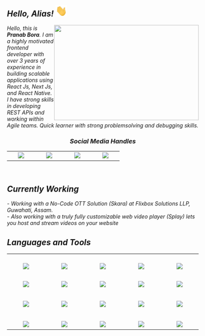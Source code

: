 <!-- ### Hi there 👋
 -->
<!--
**prnbbora4/prnbbora4** is a ✨ _special_ ✨ repository because its `README.md` (this file) appears on your GitHub profile.
-->
<!-- Here are some ideas to get you started:

- 🔭 I’m currently working on ...
- 🌱 I’m currently learning ...
- 👯 I’m looking to collaborate on ...
- 🤔 I’m looking for help with ...
- 💬 Ask me about ...
- 📫 How to reach me: ...
- 😄 Pronouns: ...
- ⚡ Fun fact: ... -->
<!-- heading -->
<h2 align='left'> <i>Hello, Alias! <img src="https://github.com/prnbbora4/prnbbora4/blob/main/hello.gif" width="30px"></h2>  

<!--  right side image -->
<img align="right" src="https://img.freepik.com/free-vector/male-programmer-working-computer-office-wall-with-hanging-reminder-stickers-developer-creating-new-software-interface-coding-programming-system-administrator-designer-character_575670-1159.jpg"  width="380" height="250">

<!--  A paragraph about me -->
 
_Hello, this is **Pranab Bora**. I am a highly motivated frontend developer with over 3 years of experience in building
scalable applications using React Js, Next Js, and React Native. I have strong skills in
developing REST APIs and working within Agile teams. Quick learner with strong problemsolving and debugging skills._  

 
<!--  Social Media Links -->
<h3 align='center'><i>Social Media Handles</i></h3>
<p align='center'>
 
<table width="100" align='center'>
<tr>
    <td align='center' width="60">
        <a href="https://twitter.com/pranab889bora"><img src="https://assets.stickpng.com/images/580b57fcd9996e24bc43c53e.png" width="60"></a>
    </td>
    <td align='center' width="60">
        <a href="https://www.instagram.com/prnbbora4/"><img src="https://cdn-icons-png.flaticon.com/512/174/174855.png"></a>
    </td>
    <td align='center' width="60">
        <a href="https://www.linkedin.com/in/pranab-bora-6084a4169/"><img src="https://cdn-icons-png.flaticon.com/512/174/174857.png" width="60"></a>
    </td>
   <td align='center' width="60">
        <a href="mailto:prnbbora4@gmail.com"><img src="https://storage.googleapis.com/gweb-uniblog-publish-prod/images/Gmail.max-1100x1100.png" width="60"></a>
   </td>
</tr>
</table>
</p>

</br>


<!--  Currently Working -->
<h2 align='left'><i>Currently Working</i></h2>
- Working with a No-Code OTT Solution (Skara) at Flixbox Solutions LLP, Guwahati, Assam. </br>
- Also working with a truly fully customizable web video player (Splay) lets you host and stream
videos on your website

<!--  Programming Languages -->
<h2 align='left'><i>Languages and Tools</i></h2>

<table width="100" align='center'>
<tr height='70'>
    <td align='center' width="190">
        <img src="https://upload.wikimedia.org/wikipedia/commons/6/6a/JavaScript-logo.png" width="60">
    </td>
    <td align='center' width="190">
        <img src="https://www.vectorlogo.zone/logos/typescriptlang/typescriptlang-icon.svg">
    </td>
    <td align='center' width="190">
        <img src="https://www.vectorlogo.zone/logos/reactjs/reactjs-ar21.svg" >
    </td>
     <td align='center' width="190" background-color="white">
        <img src="https://miro.medium.com/max/800/1*fKV3_Y4usDYZKPsNp1yCvA.png">
    </td>
    <td align='center' width="190">
        <img src="https://miro.medium.com/max/1000/1*kQ11_TLArd7xGuWiSomBSg.png">
    </td>
</tr>
<tr>
    <td align='center'>
        <img src="https://upload.wikimedia.org/wikipedia/commons/thumb/8/8e/Nextjs-logo.svg/1280px-Nextjs-logo.svg.png" width="120">
    </td>
    <td align='center'>
        <img src="https://www.vectorlogo.zone/logos/nodejs/nodejs-ar21.svg">
    </td>
    <td align='center'>
        <img src="https://www.vectorlogo.zone/logos/expressjs/expressjs-ar21.svg">
    </td>
    <td align='center'>
        <img src="https://www.vectorlogo.zone/logos/mongodb/mongodb-ar21.svg">
    </td>
    <td align='center'>
        <img src="https://www.vectorlogo.zone/logos/firebase/firebase-ar21.svg">
    </td>
</tr>
<tr height='80'>
    <td align='center'>
        <img src="https://www.vectorlogo.zone/logos/w3_html5/w3_html5-ar21.svg">
    </td>
    <td align='center'>
        <img src="https://upload.wikimedia.org/wikipedia/commons/thumb/d/d5/CSS3_logo_and_wordmark.svg/1200px-CSS3_logo_and_wordmark.svg.png" width="60">
    </td>
    <td align='center'>
        <img src="https://www.vectorlogo.zone/logos/heroku/heroku-ar21.svg">
    </td>
    <td align='center'>
        <img src="https://www.netlify.com/v3/img/components/full-logo-dark.png" width="60">
    </td>
    <td align='center'>
        <img src="https://www.vectorlogo.zone/logos/getpostman/getpostman-icon.svg">
    </td>
</tr>
 <tr>
    <td align='center' width="190">
        <img src="https://www.vectorlogo.zone/logos/python/python-official.svg" width="60">
    </td>
    <td align='center' width="190">
        <img src="https://www.vectorlogo.zone/logos/android/android-official.svg" width="60">
    </td>
    <td align='center' width="190">
        <img src="https://upload.wikimedia.org/wikipedia/commons/thumb/1/18/ISO_C%2B%2B_Logo.svg/1200px-ISO_C%2B%2B_Logo.svg.png" width="60">
    </td>
     <td align='center' width="190">
        <img src="https://www.vectorlogo.zone/logos/pocoo_flask/pocoo_flask-official.svg" width="60">
    </td>
    <td align='center' width="190">
        <img src="https://www.vectorlogo.zone/logos/flutterio/flutterio-ar21.svg">
    </td>
</tr>
</table>

</br>
<!-- Github stats -->
<!--
<table  width="100" align='center'>
 <tr>
  <td>
    <img src="https://github-readme-stats.vercel.app/api?username=prnbbora4&theme=dark&show_icons=true" alt="GitHub stats" height="190" > 
  </td>
  
   <td>
    <img src="https://github-readme-stats.vercel.app/api/top-langs?username=prnbbora4&theme=dark&layout=compact" alt="Top Langs" heigth="190">
  </td>
 </tr>
 </table>
 -->
<!--  ![prnbbora4's github stats](https://github-readme-stats.vercel.app/api?username=prnbbora4&show_icons=true&theme=dark) -->
<!--  ![prnbbora4's github stats](https://github-readme-stats.vercel.app/api/top-langs/?username=prnbbora4&theme=dark&layout=compact) -->

<!-- <p align="center">
    <a href="https://github.com/prnbbora4/github-readme-stats">
      <img src="https://github-readme-stats.vercel.app/api?username=prnbbora4&theme=dark&show_icons=true" alt="GitHub stats" height="190" >  
    </a>
 
    <a href="https://github.com/prnbbora4/github-readme-stats">
      <img src="https://github-readme-stats.vercel.app/api/top-langs?username=prnbbora4&theme=dark&layout=compact" alt="Top Langs" heigth="190">
    </a>
</p> -->

